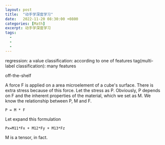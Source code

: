 ```yaml
---
layout: post
title:  "动手学深度学习"
date:   2022-11-20 08:30:00 +0800
categories: [Math]
excerpt: 动手学深度学习
tags:
  - 
  - 
  - 
---
```


regression: a value 
classification: according to one of features
tag(multi-label classification): many features

off-the-shelf


A force F is applied on a area microelement of a cube's surface. There is extra stress because of this force. Let the stress as P. Obviously, P depends on F and the inherent properties of the material, which we set as M. We know the relationship between P, M and F. 
```
P = M * F
```
Let expand this formulation
```
Px=M11*Fx + M12*Fy + M13*Fz
```
M is a tensor, in fact.